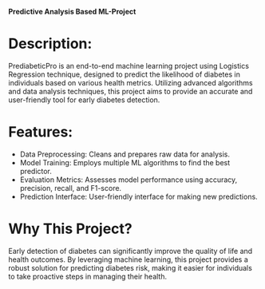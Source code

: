 **Predictive Analysis Based ML-Project**

# Description: 
PrediabeticPro is an end-to-end machine learning project using Logistics Regression technique, designed to predict the likelihood of diabetes in individuals based on various health metrics. Utilizing advanced algorithms and data analysis techniques, this project aims to provide an accurate and user-friendly tool for early diabetes detection.

# Features:  
* Data Preprocessing: Cleans and prepares raw data for analysis.
* Model Training: Employs multiple ML algorithms to find the best predictor.
* Evaluation Metrics: Assesses model performance using accuracy, precision, recall, and F1-score.
* Prediction Interface: User-friendly interface for making new predictions.

# Why This Project?
Early detection of diabetes can significantly improve the quality of life and health outcomes. By leveraging machine learning, this project provides a robust solution for predicting diabetes risk, making it easier for individuals to take proactive steps in managing their health.
